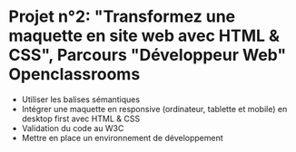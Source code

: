 # Projet n°2: "Transformez une maquette en site web avec HTML &amp; CSS", Parcours "Développeur Web" Openclassrooms
- Utiliser les balises sémantiques
- Intégrer une maquette en responsive (ordinateur, tablette et mobile) en desktop first avec HTML & CSS
- Validation du code au W3C
- Mettre en place un environnement de développement
